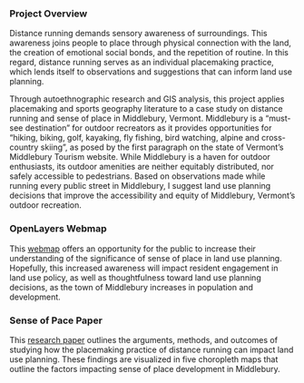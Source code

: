 ### Project Overview  
  Distance running demands sensory awareness of surroundings. This awareness joins people to place through physical connection with the land, the creation of emotional social bonds, and the repetition of routine. In this regard, distance running serves as an individual placemaking practice, which lends itself to observations and suggestions that can inform land use planning.  

  Through autoethnographic research and GIS analysis, this project applies placemaking and sports geography literature to a case study on distance running and sense of place in Middlebury, Vermont. Middlebury is a “must-see destination” for outdoor recreators as it provides opportunities for “hiking, biking, golf, kayaking, fly fishing, bird watching, alpine and cross-country skiing”, as posed by the first paragraph on the state of Vermont’s Middlebury Tourism website. While Middlebury is a haven for outdoor enthusiasts, its outdoor amenities are neither equitably distributed, nor safely accessible to pedestrians. Based on observations made while running every public street in Middlebury, I suggest land use planning decisions that improve the accessibility and equity of Middlebury, Vermont’s outdoor recreation.  

### OpenLayers Webmap  
  This [webmap](https://Mistaya-Smith.github.io/Map/index.html) offers an opportunity for the public to increase their understanding of the significance of sense of place in land use planning. Hopefully, this increased awareness will impact resident engagement in land use policy, as well as thoughtfulness toward land use planning decisions, as the town of Middlebury increases in population and development.

### Sense of Pace Paper
  This [research paper](https://Mistaya-Smith.github.io/Paper/SenseofPacePaper.pdf) outlines the arguments, methods, and outcomes of studying how the placemaking practice of distance running can impact land use planning. These findings are visualized in five choropleth maps that outline the factors impacting sense of place development in Middlebury. 
